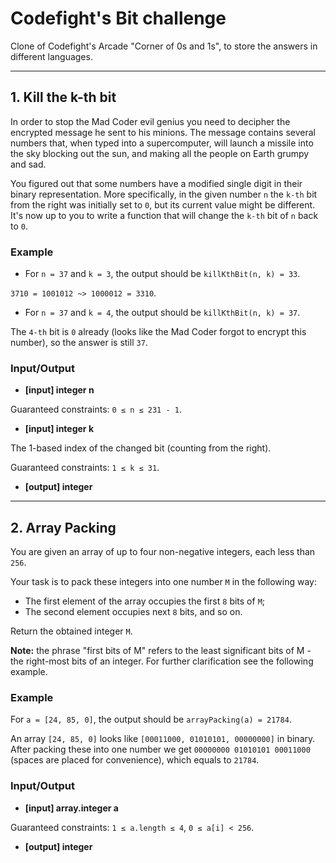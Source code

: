 # Codefight's Bit challenge
Clone of Codefight's Arcade "Corner of 0s and 1s", to store the answers in different languages.

________________________

## 1. Kill the k-th bit

In order to stop the Mad Coder evil genius you need to decipher the encrypted message he sent to his minions. The message contains several numbers that, when typed into a supercomputer, will launch a missile into the sky blocking out the sun, and making all the people on Earth grumpy and sad.

You figured out that some numbers have a modified single digit in their binary representation. More specifically, in the given number `n` the `k-th` bit from the right was initially set to `0`, but its current value might be different. It's now up to you to write a function that will change the `k-th` bit of `n` back to `0`.

### Example

- For `n = 37` and `k = 3`, the output should be
`killKthBit(n, k) = 33`.

`3710 = 1001012 ~> 1000012 = 3310`.

- For `n = 37` and `k = 4`, the output should be
`killKthBit(n, k) = 37`.

The `4-th` bit is `0` already (looks like the Mad Coder forgot to encrypt this number), so the answer is still `37`.


### Input/Output

- **[input] integer n**

Guaranteed constraints:
`0 ≤ n ≤ 231 - 1`.

- **[input] integer k**

The 1-based index of the changed bit (counting from the right).

Guaranteed constraints:
`1 ≤ k ≤ 31`.

- **[output] integer**
________________________

## 2. Array Packing

You are given an array of up to four non-negative integers, each less than `256`.

Your task is to pack these integers into one number `M` in the following way:

- The first element of the array occupies the first `8` bits of `M`;
- The second element occupies next `8` bits, and so on.

Return the obtained integer `M`.

**Note:** the phrase "first bits of M" refers to the least significant bits of M - the right-most bits of an integer. For further clarification see the following example.

### Example

For `a = [24, 85, 0]`, the output should be
`arrayPacking(a) = 21784`.

An array `[24, 85, 0]` looks like `[00011000, 01010101, 00000000]` in binary.
After packing these into one number we get `00000000 01010101 00011000` (spaces are placed for convenience), which equals to `21784`.

### Input/Output

- **[input] array.integer a**

Guaranteed constraints:
`1 ≤ a.length ≤ 4`,
`0 ≤ a[i] < 256`.

- **[output] integer**



